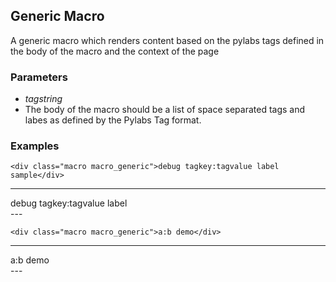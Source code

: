 ## Generic Macro

A generic macro which renders content based on the pylabs tags defined in the body of the macro and the context of the page

### Parameters

*   *tagstring* 
*   The body of the macro should be a list of space separated tags and labes as defined by the Pylabs Tag format.

### Examples

    <div class="macro macro_generic">debug tagkey:tagvalue label sample</div>

---
<div class="macro macro_generic">debug tagkey:tagvalue label</div>
---

    <div class="macro macro_generic">a:b demo</div>

---
<div class="macro macro_generic">a:b demo</div>
---

